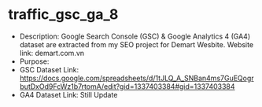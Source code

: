# traffic_gsc_ga_8
- Description: Google Search Console (GSC) & Google Analytics 4 (GA4) dataset are extracted from my SEO project for Demart Wesbite. Website link: demart.com.vn
- Purpose: 
- GSC Dataset Link: https://docs.google.com/spreadsheets/d/1tJLQ_A_SNBan4ms7GuEQogrbutDxOd9FcWz1b7rtomA/edit?gid=1337403384#gid=1337403384
- GA4 Dataset Link: Still Update
